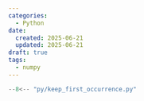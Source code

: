 ```yaml
---
categories:
  - Python
date:
  created: 2025-06-21 
  updated: 2025-06-21 
draft: true
tags:
  - numpy
---
```


``` py linenums="1"
--8<-- "py/keep_first_occurrence.py"
```